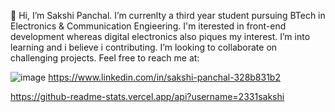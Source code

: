 👋 
Hi, I’m Sakshi Panchal. I’m currenlty a third year student pursuing BTech in Electronics & Communication Engieering. I'm iterested in front-end development whereas digital electronics also piques my interest. I’m into learning and i believe i contributing. I’m looking to collaborate on challenging projects.
Feel free to reach me at:

<a>![image](https://img.shields.io/badge/sakshipanchal-D14836?style=for-the-badge&logo=gmail&logoColor=white)</a>
<a>https://www.linkedin.com/in/sakshi-panchal-328b831b2</a>


https://github-readme-stats.vercel.app/api?username=2331sakshi
<!---
2331sakshi/2331sakshi is a ✨ special ✨ repository because its `README.md` (this file) appears on your GitHub profile.
You can click the Preview link to take a look at your changes.
--->

